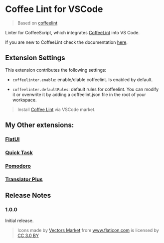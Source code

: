 # Coffee Lint for VSCode

> Based on [coffeelint](https://marketplace.visualstudio.com/items?itemName=slb235.vscode-coffeelint)

Linter for CoffeeScript, which integrates [CoffeeLint](http://www.coffeelint.org/) into VS Code.

If you are new to CoffeeLint check the documentation [here](http://coffeelint.org/).

## Extension Settings

This extension contributes the following settings:

- `coffeelinter.enable`: enable/diable coffeelint. Is enabled by default.

- `coffeelinter.defaultRules`: default rules for coffeelint. You can modify it or overwrite it by adding a coffeelint.json file in the root of your workspace.

> Install [Coffee Lint](https://marketplace.visualstudio.com/items?itemName=lkytal.coffeelinter) via VSCode market.

## My Other extensions:

### [FlatUI](https://marketplace.visualstudio.com/items?itemName=lkytal.FlatUI)
### [Quick Task](https://marketplace.visualstudio.com/items?itemName=lkytal.quicktask)
### [Pomodoro](https://marketplace.visualstudio.com/items?itemName=lkytal.pomodoro)
### [Translator Plus](https://marketplace.visualstudio.com/items?itemName=lkytal.translatorplus)

## Release Notes

### 1.0.0

Initial release.


> <div>Icons made by <a href="http://www.flaticon.com/authors/vectors-market" title="Vectors Market">Vectors Market</a> from <a href="http://www.flaticon.com" title="Flaticon">www.flaticon.com</a> is licensed by <a href="http://creativecommons.org/licenses/by/3.0/" title="Creative Commons BY 3.0" target="_blank">CC 3.0 BY</a></div>
